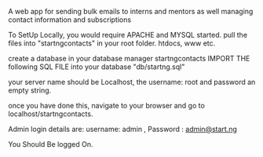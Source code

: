 A web app for sending bulk emails to interns and mentors as well managing contact information and subscriptions

To SetUp Locally, you would require APACHE and MYSQL started. pull the files into "startngcontacts" in your root folder. htdocs, www etc.

create a database in your database manager startngcontacts IMPORT THE following SQL FILE into your database "db/startng.sql"

your server name should be Localhost, the username: root and password an empty string.

once you have done this, navigate to your browser and go to localhost/startngcontacts.

Admin login details are: username: admin , Password : admin@start.ng

You Should Be logged On.